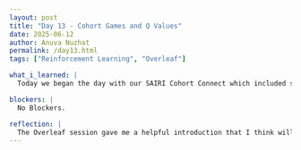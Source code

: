 ```yaml
---
layout: post
title: "Day 13 - Cohort Games and Q Values"
date: 2025-06-12
author: Anuva Nuzhat
permalink: /day13.html
tags: ["Reinforcement Learning", "Overleaf"]

what_i_learned: |
  Today we began the day with our SAIRI Cohort Connect which included some fun games and a workshop. During the workshop I got an introduction to Overleaf as a way to prepare for writing our final project papers. We then looked over the RL framework again and I jotted down some notes on what the Q values were showing and what our model had learnt. Although it's a really good start, I noticed some things needed improvement—like adding further reward for good behavior and ending the program if the agent gets to dangerous levels of glucose or blood pressure to signify death.

blockers: |
  No Blockers.

reflection: |
  The Overleaf session gave me a helpful introduction that I think will be particularly useful for our collaborative paper, and I'm excited to apply it moving forward. During our continued exploration of the reinforcement learning (RL) framework, I revisited the Q-values generated by our agent and spent some time interpreting what the model has learned so far. I was able to make sense of how the agent is currently navigating treatment decisions based on glucose and blood pressure states. I also started to think critically about how we might improve our setup, and I hope to implement those changes and observe how the Q-values evolve.
---
```

